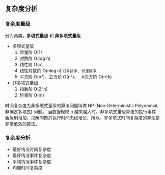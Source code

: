 ## 复杂度分析

### 复杂度量级

分为两类，**多项式量级** 和 **非多项式量级**

- 多项式量级 
  1. 常量阶 O(1)
  2. 对数阶 O(log n)
  3. 线性阶 O(n)
  4. 线性对数阶 O(nlog n) `归并排序, 快速排序`
  5. 平方阶 O(n²)、立方阶 O(n³)、...k次方阶 O(n^k)
- 非多项式量级
  1. 指数阶 O(2^n)
  2. 阶乘阶 O(n!)

时间复杂度为非多项式量级的算法问题叫做 NP (Non-Deterministic Polynomial, 非确定多项式) 问题。
当数据规模 n 越来越大时，非多项式量级算法的执行事件会急剧增加，求解问题的执行时间无线增长。所以，非多项式时间复杂度的算法是非常低效的算法。

### 复杂度分析

- 最好情况时间复杂度
- 最坏情况事件复杂度
- 平均情况事件复杂度
- 均摊时间复杂度